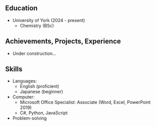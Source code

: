 ## Education
- University of York (2024 - present)
    - Chemistry (BSc)

## Achievements, Projects, Experience
- Under construction...

## Skills
- Languages: 
    - English (proficient)
    - Japanese (beginner)
- Computer: 
    - Microsoft Office Specialist: Associate (Word, Excel, PowerPoint 2019)
    - C#, Python, JavaScript
- Problem-solving